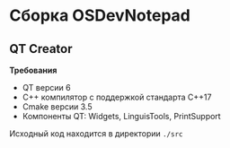 # Сборка OSDevNotepad

## QT Creator

**Требования**

- QT версии 6
- C++ компилятор с поддержкой стандарта С++17
- Cmake версии 3.5
- Компоненты QT: Widgets, LinguisTools, PrintSupport

Исходный код находится в директории `./src`

